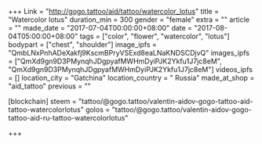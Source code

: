 +++
Link = "http://gogo.tattoo/aid/tattoo/watercolor_lotus"
title = "Watercolor lotus"
duration_min = 300
gender = "female"
extra = ""
article = ""
made_date = "2017-07-04T00:00:00+08:00"
date = "2017-08-04T05:00:00+08:00"
tags = ["color", "flower", "watercolor", "lotus"]
bodypart = ["chest", "shoulder"]
image_ipfs = "QmbLNxPnhADeXakfj9KscmBPryVSExd8eaLNaKNDSCDjvQ"
images_ipfs = ["QmXd9gn9D3PMynqhJDgpyafMWHmDyiPJK2Ykfu1J7jc8eM", "QmXd9gn9D3PMynqhJDgpyafMWHmDyiPJK2Ykfu1J7jc8eM"]
videos_ipfs = []
location_city = "Gatchina"
location_country = " Russia"
made_at_shop = "aid_tattoo"
previous = ""

[blockchain]
steem = "tattoo/@gogo.tattoo/valentin-aidov-gogo-tattoo-aid-tattoo-watercolorlotus"
golos = "tattoo/@gogo.tattoo/valentin-aidov-gogo-tattoo-aid-ru-tattoo-watercolorlotus"

+++
